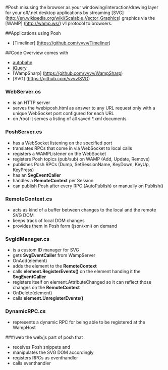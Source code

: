 #Posh
misusing the browser as your windowing/interaction/drawing layer for your c#/.net desktop applications by streaming [SVG] (http://en.wikipedia.org/wiki/Scalable_Vector_Graphics) graphics via the [WAMP] (http://wamp.ws/) v1 protocol to browsers. 

##Applications using Posh
* [Timeliner] (https://github.com/vvvv/Timeliner)

##Code Overview
comes with 
* [autobahn](http://autobahn.ws/js/) 
* [jQuery](http://jquery.com)
* [WampSharp] (https://github.com/vvvv/WampSharp)
* [SVG] (https://github.com/vvvv/SVG)

### WebServer.cs
* is an HTTP server
* serves the \web\posh.html as answer to any URL request only with a unique WebSocket port configured for each URL
* on /root it serves a listing of all saved *.xml documents

### PoshServer.cs
* has a WebSocket listening on the specified port
* translates RPCs that come in via WebSocket to local calls
* registers a WAMPListener on the WebSocket
* registers Posh topics (pub/sub) on WAMP (Add, Update, Remove)
* publishes Posh RPCs (Dump, SetSessionName, KeyDown, KeyUp, KeyPress)
* has an __SvgEventCaller__
* handles a __RemoteContext__ per Session 
* can publish Posh after every RPC (AutoPublish) or manually on Publish()

### RemoteContext.cs
* acts as kind of a buffer between changes to the local and the remote SVG DOM
* keeps track of local DOM changes
* provides them in Posh form (json/xml) on demand

### SvgIdManager.cs
* is a custom ID manager for SVG
* gets __SvgEventCaller__ from WampServer
* OnAdd(element)
 * adds the element to the __RemoteContext__
 * calls __element.RegisterEvents()__ on the element handing it the __SvgEventCaller__
 * registers itself on element.AttributeChanged so it can reflect those changes on the __RemoteContext__
* OnDelete(element)
 * calls __element.UnregisterEvents()__
 
### DynamicRPC.cs
* represents a dynamic RPC for being able to be registered at the WampHost

###/web
the web/js part of posh that 
* receives Posh snippets and 
 * manipulates the SVG DOM accordingly
 * registers RPCs as eventhandler 
* calls eventhandler
